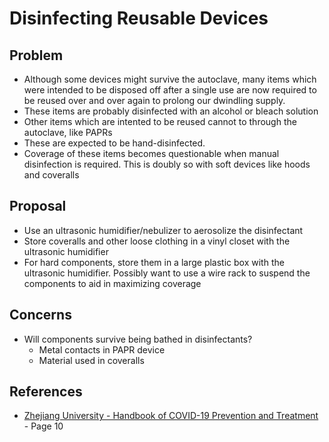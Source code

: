 # Disinfecting Reusable Devices

## Problem
* Although some devices might survive the autoclave, many items which were intended to be disposed off after a single use are now required to be reused over and over again to prolong our dwindling supply.
* These items are probably disinfected with an alcohol or bleach solution
* Other items which are intented to be reused cannot to through the autoclave, like PAPRs 
* These are expected to be hand-disinfected. 
* Coverage of these items becomes questionable when manual disinfection is required. This is doubly so with soft devices like hoods and coveralls

## Proposal
* Use an ultrasonic humidifier/nebulizer to aerosolize the disinfectant
* Store coveralls and other loose clothing in a vinyl closet with the ultrasonic humidifier
* For hard components, store them in a large plastic box with the ultrasonic humidifier. Possibly want to use a wire rack to suspend the components to aid in maximizing coverage

## Concerns
* Will components survive being bathed in disinfectants? 
	* Metal contacts in PAPR device
	* Material used in coveralls


## References
* [Zhejiang University - Handbook of COVID-19 Prevention and Treatment](https://covid-19.alibabacloud.com/) - Page 10
